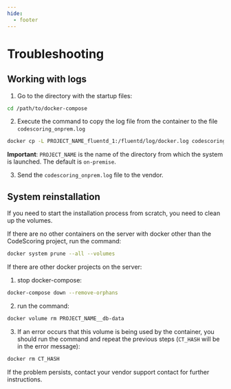 ```yaml
---
hide:
  - footer
---
```

# Troubleshooting

## Working with logs

1. Go to the directory with the startup files:

 ```bash linenums="1"
 cd /path/to/docker-compose
 ```

2. Execute the command to copy the log file from the container to the file `codescoring_onprem.log`

 ```bash linenums="2"
 docker cp -L PROJECT_NAME_fluentd_1:/fluentd/log/docker.log codescoring_onprem.log
 ```

**Important**: `PROJECT_NAME` is the name of the directory from which the system is launched. The default is `on-premise`.

3. Send the `codescoring_onprem.log` file to the vendor.

## System reinstallation

If you need to start the installation process from scratch, you need to clean up the volumes.

If there are no other containers on the server with docker other than the CodeScoring project, run the command:

 ```bash
 docker system prune --all --volumes
 ```

If there are other docker projects on the server:

1. stop docker-compose:

 ```bash linenums="1"
 docker-compose down --remove-orphans
 ```

2. run the command:

 ```bash linenums="2"
 docker volume rm PROJECT_NAME__db-data
 ```

3. If an error occurs that this volume is being used by the container, you should run the command and repeat the previous steps (`CT_HASH` will be in the error message):

 ```bash linenums="3"
 docker rm CT_HASH
 ```

If the problem persists, contact your vendor support contact for further instructions.

